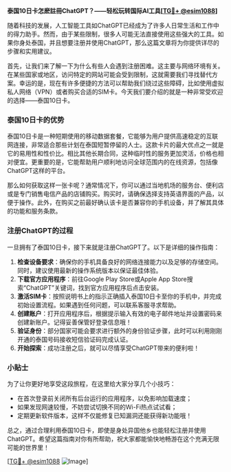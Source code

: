 **泰国10日卡怎麽註冊ChatGPT？——轻松玩转国际AI工具[[TG💪+ @esim1088](https://t.me/s/esim1088)]**

随着科技的发展，人工智能工具如ChatGPT已经成为了许多人日常生活和工作中的得力助手。然而，由于某些限制，很多人可能无法直接使用这些强大的工具。如果你身处泰国，并且想要注册并使用ChatGPT，那么这篇文章将为你提供详尽的步骤和实用建议。

首先，让我们来了解一下为什么有些人会遇到注册困难。这主要与网络环境有关。在某些国家或地区，访问特定的网站可能会受到限制，这就需要我们寻找替代方案。幸运的是，现在有许多便捷的方法可以帮助我们绕过这些障碍，比如使用虚拟私人网络（VPN）或者购买合适的SIM卡。今天我们要介绍的就是一种非常受欢迎的选择——泰国10日卡。

### 泰国10日卡的优势

泰国10日卡是一种短期使用的移动数据套餐，它能够为用户提供高速稳定的互联网连接，非常适合那些计划在泰国短暂停留的人士。这款卡片的最大优点之一就是它的易用性和性价比。相比其他长期合同，这种临时性的服务更加灵活，价格也相对便宜。更重要的是，它能帮助用户顺利地访问全球范围内的在线资源，包括像ChatGPT这样的平台。

那么如何获取这样一张卡呢？通常情况下，你可以通过当地机场的服务台、便利店或是专门销售电信产品的店铺购买。购买时，请确保选择支持英语界面的产品，以便于操作。此外，在购买之前最好确认该卡是否兼容你的手机设备，并了解其具体的功能和服务条款。

### 注册ChatGPT的过程

一旦拥有了泰国10日卡，接下来就是注册ChatGPT了。以下是详细的操作指南：

1. **检查设备要求**：确保你的手机具备良好的网络连接能力以及足够的存储空间。同时，建议使用最新的操作系统版本以保证最佳体验。
2. **下载官方应用程序**：前往Google Play Store或Apple App Store搜索“ChatGPT”关键词，找到官方应用程序后点击安装。
3. **激活SIM卡**：按照说明书上的指示正确插入泰国10日卡至你的手机中，并完成初始设置流程。如果遇到任何问题，可以联系客服寻求帮助。
4. **创建账户**：打开应用程序后，根据提示输入有效的电子邮件地址并设置密码来创建新账户。记得妥善保管好登录信息哦！
5. **验证身份**：部分国家可能会要求进行额外的身份验证步骤，此时可以利用刚刚开通的泰国号码接收短信验证码完成认证。
6. **开始探索**：成功注册之后，就可以尽情享受ChatGPT带来的便利啦！

### 小贴士

为了让你更好地享受这段旅程，在这里给大家分享几个小技巧：
- 在首次登录前关闭所有后台运行的应用程序，以免影响加载速度；
- 如果发现网速较慢，不妨尝试切换不同的Wi-Fi热点试试看；
- 定期更新软件版本，这样不仅能修复已知漏洞还能获得新功能哦！

总之，通过合理利用泰国10日卡，即使是身处异国他乡也能轻松注册并使用ChatGPT。希望这篇指南对你有所帮助，祝大家都能愉快地畅游在这个充满无限可能的世界里！

[[TG💪+ @esim1088](https://t.me/s/esim1088) ![Image](https://i.postimg.cc/4NQfJmqS/Snipaste-2025-05-13-00-14-12.png)]